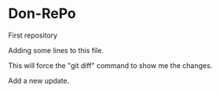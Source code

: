 # Don-RePo
First repository

Adding some lines to this file. 

This will force the "git diff" command to show me the changes.

Add a new update.
